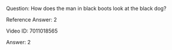 Question: How does the man in black boots look at the black dog?

Reference Answer: 2

Video ID: 7011018565

Answer: 2

